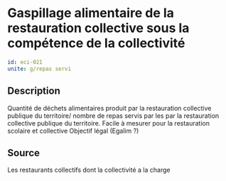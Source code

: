 # Gaspillage alimentaire de la restauration collective sous la compétence de la collectivité
```yaml
id: eci-021
unite: g/repas servi
```
## Description
Quantité de déchets alimentaires produit par la restauration collective publique du territoire/ nombre de repas servis par les par la restauration collective publique du territoire. Facile à mesurer pour la restauration scolaire et collective
Objectif légal (Egalim ?)

## Source
Les restaurants collectifs dont la collectivité a la charge

